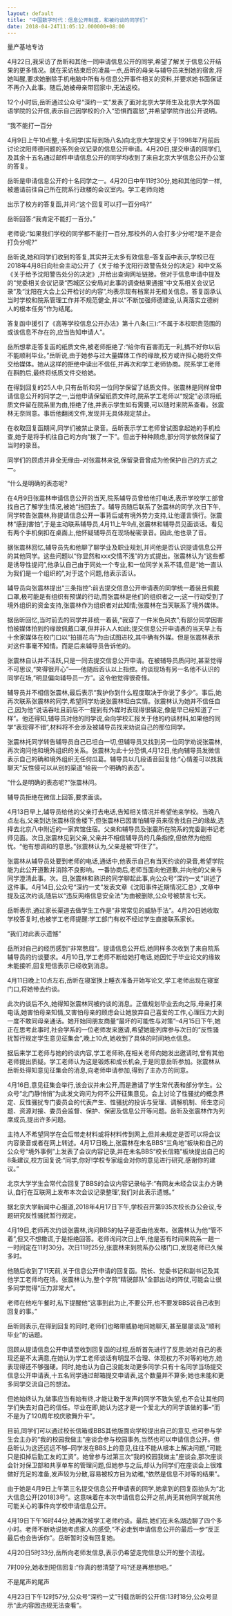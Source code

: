 ```yaml
---
layout: default
title: "中国数字时代：信息公开制度，和被约谈的同学们"
date: 2018-04-24T11:05:12.000000+08:00
---
```


量产基地专访

4月22日,我采访了岳昕和其他一同申请信息公开的同学,希望了解关于信息公开结果的更多情况。就在采访结束后的凌晨一点,岳昕的母亲与辅导员来到她的宿舍,将她叫醒,要求她删除手机电脑中所有与信息公开事件相关的资料,并要求她书面保证不再介入此事。随后,她被母亲带回家中,无法返校。

12个小时后,岳昕通过公众号“深约一丈”发表了面对北京大学师生及北京大学外国语学院的公开信,表示自己因学校的介入“恐惧而震怒”,并希望学院作出公开说明。

“我不能打一百分

4月9日上午10点整,十名同学(实际到场八名)向北京大学提交关于1998年7月前后讨论沈阳师德问题的系列会议记录的信息公开申请。4月20日,提交申请的同学们,及其余十五名通过邮件申请信息公开的同学均收到了来自北京大学信息公开办公室的答复。

岳昕是申请信息公开的十名同学之一。4月20日中午11时30分,她和其他同学一样,被邀请前往自己所在院系行政楼的会议室内。学工老师向她

出示了校方的答复函,并问:“这个回复可以打一百分吗?”

岳昕回答:“我肯定不能打一百分。”

老师说:“如果我们学校的同学都不能打一百分,那校外的人会打多少分呢?是不是会打负分呢?”

岳昕说,她和同学们收到的答复,其实并无太多有效信息–答复函中表示,学校已在2018年4月8日向社会主动公开了《关于给予沈阳行政警告处分的决定》和中文系《关于给予沈阳警告处分的决定》,并给出查询网址链接。但对于信息申请中提及的“党委相关会议记录“西城区公安局对此事的调查结果通报“中文系相关会议记录”及“沈阳在大会上公开检讨的内容”,均表示现有档案并无相关信息。答复函承认当时学校和院系管理工作并不规范健全,并以“不断加强师德建设,认真落实立德树人的根本任务”作为结尾。

答复函中援引了《高等学校信息公开办法》第十八条(三):“不属于本校职责范围的或该信息不存在的,应当告知申请人”。

岳所想拿走答复函的纸质文件,被老师拒绝了:“给你有百害而无一利,搞不好你以后不能顺利毕业。”岳昕说,由于她参与过大量媒体工作的缘故,校方或许担心她将文件交给媒体。她从这样的拒绝中读出不信任,并再次和学工老师协商。院系学工老师在斟酌后,最终将纸质文件交给她。

在得到回复的25人中,只有岳昕和另一位同学保留了纸质文件。张震林是同样曾申请信息公开的同学之一,当他申请保留纸质文件时,院系学工老师以“规定”必须将纸质文件留在院系里为由,拒绝了他,并表示学生如有需要,可以随时来院系查看。张震林无奈同意。事后他翻阅文件,发现并无具体规定禁止。

在收取回复函期间,同学们被禁止录音。岳昕表示学工老师曾试图拿起她的手机检查,她于是将手机往自己的方向“拨了一下”。但出于种种顾虑,部分同学依然保留了当时的录音。

同学们的顾虑并非全无缘由–对张震林来说,保留录音曾成为他保护自己的方式之一。

“什么是明确的表态呢?

在4月9日张震林申请信息公开的当天,院系辅导员曾给他打电话,表示学校学工部曾找自己了解学生情况,被她“挡回去了。辅导员随后联系了张震林的同学,次日下午,同学转告张震林,称提请信息公开一事背后或有境外势力支持,让他谨言慎行。张震林“感到害怕”,于是主动联系辅导员,4月11上午9点,张震林和辅导员见面谈话。看见有两个手机倒扣在桌面上,他怀疑辅导员在现场秘密录音。因此,他也录了音。

据张震林回忆,辅导员先和他聊了聊学业及职业规划,并问他是否认识提请信息公开的其他同学。这些问题以“你显然和xxx交情不浅”的方式提出。张震林认为“这些都是诱导性提问”,他承认自己由于同处一个专业,和一位同学关系不错,但是“她一直认为我们是一个组织的”,对于这个问题,他表示否认。

辅导员向张震林提出“三条指控”:前去提交信息公开申请表的同学统一着装且佩戴口罩,极可能是有组织有预谋的行动,而张震林是他们的组织者之一;这一行动受到了境外组织的资金支持,张震林作为组织者对此知情;张震林在当天联系了境外媒体。

据岳昕回忆,当时前去的同学并非统一着装,“我穿了一件米色风衣”;有部分同学因害怕被媒体拍到的缘故佩戴口罩,但并非人人如此;提交信息公开申请表的当天早上有十余家媒体在校门口以“拍摄花鸟”为由试图进校,其中确有外媒。但是张震林表示对这件事毫不知情。而是后来辅导员告诉他的。

张震林自认并不活跃,只是一同去提交信息公开申请。在被辅导员质问时,甚至觉得不可思议,“笑得很开心”——他随后否认以上指控。约谈现场有另一名他不认识的同学在场,“明显偏向辅导员一方”。这令他觉得很奇怪。

辅导员并不相信张震林,最后表示“我护你到什么程度取决于你说了多少”。事后,她再次联系张震林的同学,希望同学劝说张震林坦白实情。张震林认为她并不信任自己,因为他“说话吞吐且前后不一提到有外媒时表现得很镇定,像是早已经知道了一样”。他还得知,辅导员对他的同学说,会向学校汇报关于他的约谈材料,如果他的同学“表现得不错”,材料将不会涉及被辅导员找来劝说自己的那位同学。

张震林托同学转告辅导员自己已坦白一切,但辅导员又找到另一位同学劝说张震林,再次询问他和境外组织的关系。张震林为此十分恐惧,4月12日,他向辅导员发微信表示自己的确和境外组织无任何瓜葛。辅导员以几段语音回复他:“心情差可以找我聊天“反性侵可以从别的渠道“给我一个明确的表态”。

“什么是明确的表态呢?”张震林问。

辅导员拒绝在微信上回答,要求面谈。

4月13日早上,辅导员给他的父亲打去电话,告知相关情况并希望他来学校。当晚八点左右,父亲到达张震林宿舍楼下,但张震林已因害怕辅导员来宿舍找自己的缘故,选择去北京八中附近的一家宾馆住宿。父亲和辅导员及张震所在院系的党委副书记老师见面。次日,张震林见到父亲,父亲并不相信辅导员的几条指控,但依然为他担忧。“他有想调和的意思。”张震林认为,父亲是被“吓住了”。

张震林从辅导员处要到老师的电话,通话中,他表示自己有当天约谈的录音,希望学院能为此公开道歉并消除不良影响。一番协商后,老师当面向他道歉,并向他的父亲与同学澄清此事。次。日,张震林和熟识的同学聊起此事,向公众号“深约一丈”讲述了这件事。4月14日,公众号“深约一丈”发表文章《沈阳事件近期情况汇总》,文章中提及这次约谈,随后以“违反网络信息安全法”为由被删除,公众号被禁言七天。

岳昕表示,通过家长渠道去做学生工作是“非常常见的威胁手法”。4月20日她收取学校答复时,也被学工老师提醒:学工部门有权不经过学生直接联系家长。

“我们对此表示遗憾”

岳所对自己的经历感到“非常憋屈”。提请信息公开后,她同样多次收到了来自院系辅导员的约谈要求。4月10日,学工老师不断给她打电话,她因忙于毕业论文的缘故未能接听,回复短信表示已经收到消息。

4月11日晚上10点左右,岳昕在寝室换上睡衣准备开始写论文,学工老师出现在寝室门口,将她带去约谈。

此次约谈后不久,她得知张震林同被约谈的消息。正值规划毕业去向之际,母亲打来电话,她害怕母亲知情,又害怕母亲的顾虑会让她放弃自己喜爱的工作,心理压力大到一度不敢同母亲通话。她开始同朋友商量“最坏的可能性与对策”–4月15日下午,她正在思考此事时,社会学系的一位老师发来邀请,希望她能列席参与次日的“反性骚扰暂行规定学生意见征集会”,晚上10点,她收到了具体的时间地点信息。

据后来学工老师与她的约谈内容,学工老师称,在相关老师向她发出邀请时,曾有其他老师提出质疑。学工老师认为这是锻炼和成长机会,于是同意岳昕参加。张震林从岳昕处得知意见征集会的消息,向老师申请参加,得到了主办方的同意。

4月16日,意见征集会举行,该会议并未公开,而是邀请了学生常代表和部分学生。公众号“北门静悄悄”为此发文询问为何不公开征集意见。会上讨论了性骚扰的概念界定、反性骚扰专门委员会的代表产生、性骚扰的投诉与受理、调解机制、师生恋问题、资源对接、委员会监督、保护、保密及信息公开等问题。岳昕及张震林作为列席成员,提出许多问题。

主持人不希望同学在会后带走材料或将材料传到网上,但并未规定是否可以将会议内容录音或者在网上转述。4月17日晚上,张震林在未名BBS“三角地”板块和自己的公众号“境外事例”上发表了会议内容记录,并在未名BBS“校长信箱”板块提出自己的8条建议,校方回复说:“同学,你好!学校专家组会对你的意见进行研究,感谢你的建议。”

北京大学学生会常代会回复了BBS的会议内容记录帖子:“有网友未经会议主办方确认,自行在互联网上发布本次会议记录整理’,我们对此表示遗憾。”

据北京大学新闻中心报道,2018年4月17日下午,学校召开第935次校长办公会议,专题研究反性骚扰暂行规定。

4月19日,老师再次约谈张震林,询问BBS的帖子是否由他发布。张震林认为他“管不着”,但又不想撒谎,于是拒绝回答。老师询问次日上午,他是否有时间来院系一趟一一时间定在11时30分。次日11时25分,张震林来到院系办公楼门口,发现老师已久候多时。

他随后收到了11天前,关于信息公开申请的回复函。院长、党委书记和副书记及其他学工老师均在场。张震林认为,整个学院“精锐部队”全部出动的阵仗,可能会让很多同学觉得“压力非常大”。

老师在他吃午餐时,私下提醒他“这事到此为止,不要公开,也不要发BBS说自己收到回复的事。”

岳昕则表示,在得到回复的同时,老师们也略带威胁地同她聊天,甚至屡屡谈及“顺利毕业”的话题。

回顾从提请信息公开申请至收到回复函的过程,岳昕首先进行了反思:她对自己的表现还是不太满意,在她认为学工老师谈话有明显不合理、体现权力不对等的地方,她表现得还不够强硬。同时,她也认为自己没能发动更多同学:只有十名同学当场提交信息公开申请表,十五名同学通过邮箱提交申请表,这个数量并不算多;她也未能和更多同学交流自己的想法。

但她始终认为,做事应当有始有终,才能让敢于发声的同学不致失望,也不会让其他同学们失去对自己的信任。毕业在即,她认为这才是一个爱北大的同学该做的事–“而不是为了120周年校庆歌舞升平”。

目前,同学们可以通过校长信箱或BBS其他版面向学校提出自己的意见,也可参与学生会主办的“我的校园我做主”座谈会参与校园事务,当然也可以申请信息公开。但岳昕认为这还远远不够–同学发在BBS上的意见,往往不能从根本上解决问题,“可能只是扣掉后勤工友的工资”。她曾参与过第三次“我的校园我做主”座谈会,那次座谈会针对保卫部和共享单车的管理问题,但她参与之后,却认为同学们在座谈会上很难做好充足的准备,发声较为分散,容易被校方目为幼稚,“依然是信息不对等的结果”。

由于她是4月9日上午第三名提交信息公开申请表的同学,她拿到的回复函抬头为“北大信息公开[2018]3号”。这意味着在本次申请信息公开之前,尚无其他同学就其他可能关心的事件向学校申请信息公开。

4月19日下午16时44分,她再次被学工老师约谈。最后,她们在未名湖边聊了四个多小时。老师不断劝说她考虑家人的感受,“不必走到申请信息公开的最后一步“反正最后也会告诉你”。岳昕暂时没有回复她。

4月20日5时33分,岳所向老师发信息,表示仍希望走完信息公开的整个流程。

7时09分,她收到短信回复:“你真的想清楚了吗?还是再想想吧。”

不是尾声的尾声

4月23日下午12时57分,公众号“深约一丈”刊载岳昕的公开信:13时18分,公众号显示“此内容因违规无法查看”。

